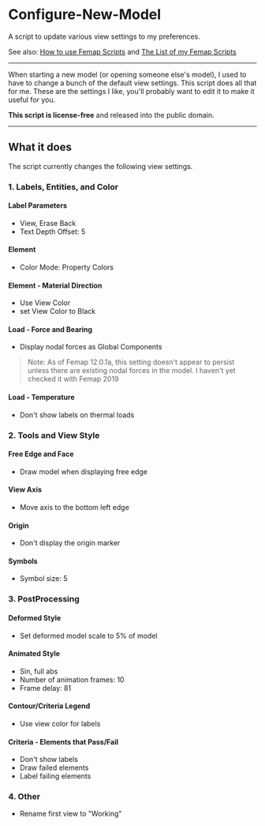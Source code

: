 # Configure-New-Model
A script to update various view settings to my preferences.

See also: [How to use Femap Scripts](https://github.com/aaronjasso/How_to_use_Femap_Scripts) and [The List of my Femap Scripts](https://github.com/aaronjasso/My-Femap-Scripts)

---

When starting a new model (or opening someone else's model), I used to have to change a bunch of the default view settings. This script does all that for me. These are the settings I like, you'll probably want to edit it to make it useful for you.

**This script is license-free** and released into the public domain.

---

## What it does
The script currently changes the following view settings.

### 1. Labels, Entities, and Color

#### Label Parameters
* View, Erase Back
* Text Depth Offset: 5

#### Element
* Color Mode: Property Colors

#### Element - Material Direction
* Use View Color
* set View Color to Black

#### Load - Force and Bearing
* Display nodal forces as Global Components
>Note: As of Femap 12.0.1a, this setting doesn't appear to persist unless there are existing nodal forces in the model. I haven't yet checked it with Femap 2019

#### Load - Temperature
* Don't show labels on thermal loads

### 2. Tools and View Style

#### Free Edge and Face
* Draw model when displaying free edge

#### View Axis
* Move axis to the bottom left edge

#### Origin
* Don't display the origin marker

#### Symbols
* Symbol size: 5

### 3. PostProcessing

#### Deformed Style
* Set deformed model scale to 5% of model

#### Animated Style
* Sin, full abs
* Number of animation frames: 10
* Frame delay: 81

#### Contour/Criteria Legend
* Use view color for labels

#### Criteria - Elements that Pass/Fail
* Don't show labels
* Draw failed elements
* Label failing elements

### 4. Other
* Rename first view to "Working"
